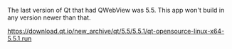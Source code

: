 The last version of Qt that had QWebView was 5.5. This app won't build in any version newer than that.

https://download.qt.io/new_archive/qt/5.5/5.5.1/qt-opensource-linux-x64-5.5.1.run
